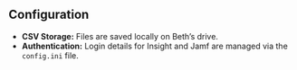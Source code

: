 ## Configuration
- **CSV Storage:** Files are saved locally on Beth’s drive.
- **Authentication:** Login details for Insight and Jamf are managed via the `config.ini` file.

